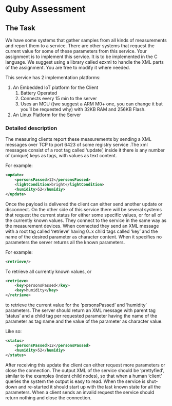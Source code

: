 # Quby Assessment

## The Task
We have some systems that gather samples from all kinds of measurements and report them to a service. There are other systems that request the current value for some of these parameters from this service. Your assignment is to implement this service. It is to be implemented in the C language. We suggest using a library called ezxml to handle the XML parts of the assignment. You are free to modify it where needed.

This service has 2 implementation platforms:
1. An Embedded IoT platform for the Client
    1. Battery Operated
    1. Connects every 15 min to the server
    1. Uses an MCU ((we suggest a ARM M0+ one, you can change it but you’ll be requested why) with 32KB RAM and 256KB Flash.
1. An Linux Platform for the Server

### Detailed description
The measuring clients report these measurements by sending a XML messages over TCP to port 6423 of some registry service .The xml messages consist of a root tag called ‘update’, inside it there is any number of (unique) keys as tags, with values as text content.

For example:
```xml
<update>
    <personsPassed>12</personsPassed>
    <lightCondition>bright</lightCondition>
    <humidity>52</humidiy>
</update>
```

Once the payload is delivered the client can either send another update or disconnect. On the other side of this service there will be several systems that request the current status for either some specific values, or for all of the currently known values. They connect to the service in the same way as the measurement devices. When connected they send an XML message with a root tag called ‘retrieve’ having 0..x child tags called ‘key’ and the name of the desired parameter as character content. When it specifies no parameters the server returns all the known parameters.

For example:
```xml
<retrieve/>
```

To retrieve all currently known values, or
```xml
<retrieve>
    <key>personsPassed</key>
    <key>humidity</key>
</retrieve>
```
to retrieve the current value for the ‘personsPassed’ and ‘humidity’ parameters. The server should return an XML message with parent tag ‘status’ and a child tag per requested parameter having the name of the parameter as tag name and the value of the parameter as character value.

Like so:
```xml
<status>
    <personsPassed>12</personsPassed>
    <humidity>52</humidiy>
</status>
```

After receiving this update the client can either request more parameters or close the connection. The output XML of the service should be ‘prettyfied’, similar to the examples (indent child nodes), so that when a human ‘client’ queries the system the output is easy to read. When the service is shut-down and re-started it should start up with the last known state for all the parameters. When a client sends an invalid request the service should return nothing and close the connection.
